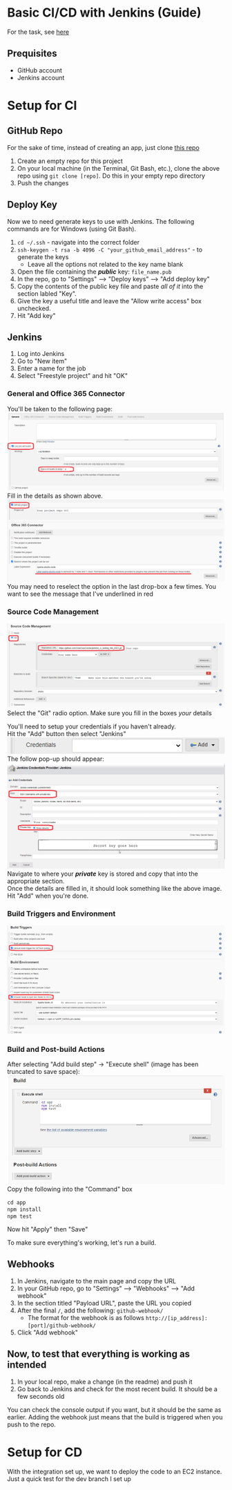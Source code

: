 # Basic CI/CD with Jenkins (Guide)

For the task, see [here](cicd_task.md)

## Prequisites
- GitHub account
- Jenkins account

# Setup for CI

## GitHub Repo
For the sake of time, instead of creating an app, just clone [this repo](https://github.com/khanmaster/jenkins_ci_testing_feb_2021)
1. Create an empty repo for this project
2. On your local machine (in the Terminal, Git Bash, etc.), clone the above repo using `git clone [repo]`. Do this in your empty repo directory
3. Push the changes

## Deploy Key
Now we to need generate keys to use with Jenkins. The following commands are for Windows (using Git Bash).
1. `cd ~/.ssh` - navigate into the correct folder
2. `ssh-keygen -t rsa -b 4096 -C "your_github_email_address"` - to generate the keys
    - Leave all the options not related to the key name blank
3. Open the file containing the ***public*** key: `file_name.pub`
4. In the repo, go to "Settings" --> "Deploy keys" --> "Add deploy key"
5. Copy the contents of the public key file and paste *all of it* into the section labled "Key".
6. Give the key a useful title and leave the "Allow write access" box unchecked.
7. Hit "Add key"

## Jenkins
1. Log into Jenkins
2. Go to "New item"
3. Enter a name for the job
4. Select "Freestyle project" and hit "OK"

### General and Office 365 Connector
You'll be taken to the following page:  
![general](./images/jenkins_00.png)  
Fill in the details as shown above.  
![office 365 connector](./images/jenkins_05.png)  
You may need to reselect the option in the last drop-box a few times. You want to see the message that I've underlined in red  
### Source Code Management
![source code management](./images/jenkins_01.png)  
Select the "Git" radio option. Make sure you fill in the boxes *your* details

You'll need to setup your credentials if you haven't already.  
Hit the "Add" button then select "Jenkins"  
![add button example](./images/jenkins_add_button_00.png)  
The follow pop-up should appear:  
![adding credntials](./images/jenkins_04.png)  
Navigate to where your ***private*** key is stored and copy that into the appropriate section.  
Once the details are filled in, it should look something like the above image. Hit "Add" when you're done.  

### Build Triggers and Environment
![build triggers and environment](./images/jenkins_02.png)  

### Build and Post-build Actions
After selecting "Add build step" -> "Execute shell" (image has been truncated to save space):  
![build and post-build](./images/jenkins_03.png)  
Copy the following into the "Command" box
```
cd app
npm install
npm test
```
Now hit "Apply" then "Save"  

To make sure everything's working, let's run a build.

## Webhooks
1. In Jenkins, navigate to the main page and copy the URL
2. In your GitHub repo, go to "Settings" --> "Webhooks" --> "Add webhook"
3. In the section titled "Payload URL", paste the URL you copied
4. After the final `/`, add the following: `github-webhook/`
    - The format for the webhook is as follows `http://[ip_address]:[port]/github-webhook/`
5. Click "Add webhook"

## Now, to test that everything is working as intended
1. In your local repo, make a change (in the readme) and push it
2. Go back to Jenkins and check for the most recent build. It should be a few seconds old  

You can check the console output if you want, but it should be the same as earlier. Adding the webhook just means that the build is triggered when you push to the repo.

# Setup for CD
With the integration set up, we want to deploy the code to an EC2 instance.  
Just a quick test for the dev branch I set up
